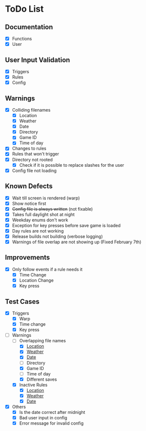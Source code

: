 # ToDo List

## Documentation

- [x] Functions
- [x] User

## User Input Validation

- [x] Triggers
- [x] Rules
- [x] Config

## Warnings

- [x] Colliding filenames
  - [x] Location
  - [x] Weather
  - [x] Date
  - [x] Directory
  - [x] Game ID
  - [x] Time of day
- [x] Changes to rules
- [x] Rules that won't trigger
- [x] Directory not rooted
  - [x] Check if it is possible to replace slashes for the user
- [x] Config file not loading

## Known Defects

- [x] Wait till screen is rendered (warp)
- [x] Show notice first
- [x] ~~Config file is always written~~ (not fixable)
- [x] Takes full daylight shot at night
- [x] Weekday enums don't work
- [x] Exception for key presses before save game is loaded
- [x] Day rules are not working
- [x] Release builds not building (verbose logging)
- [x] Warnings of file overlap are not showing up (Fixed February 7th)

## Improvements

- [x] Only follow events if a rule needs it
  - [x] Time Change
  - [x] Location Change
  - [x] Key press

## Test Cases

- [x] Triggers
  - [x] Warp
  - [x] Time change
  - [x] Key press
- [ ] Warnings
  - [ ] Overlapping file names
    - [x] [Location](warning_test_files/location_result.txt)
    - [x] [Weather](warning_test_files/weather_result.txt)
    - [x] [Date](warning_test_files/days_result.txt)
    - [ ] Directory
    - [x] Game ID
    - [ ] Time of day
    - [x] Different saves
  - [x] Inactive Rules
    - [x] [Location](warning_test_files/location_result.txt)
    - [x] [Weather](warning_test_files/weather_result.txt)
    - [x] [Date](warning_test_files/days_result.txt)
- [x] Others
  - [x] Is the date correct after midnight
  - [x] Bad user input in config
  - [x] Error message for invalid config
